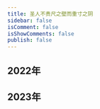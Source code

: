 ```yaml
---
title: 圣人不贵尺之壁而重寸之阴
sidebar: false
isComment: false
isShowComments: false
publish: false
---
```


## 2022年

<TimeLine data="2022-12-23" title="域名注册"/>

## 2023年

<TimeLine data="2023-01-24" title="接触VuePress，开始搭建自己的博客"/>

<TimeLine data="2023-02-16" title="域名备案成功"/>
